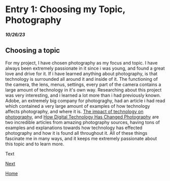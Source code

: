 # Entry 1: Choosing my Topic, Photography
##### 10/26/23

## Choosing a topic

For my project, I have chosen photography as my focus and topic.  I have always been extremely passionate in it since i was young, and found a great love and drive for it.  If i have learned anything about photography, is that technology is surrounded all around it and inside of it.  The functioning of the camera, the lens, menus, settings, every part of the camera contains a large amount of technology in it's own way.  Researching about this project was very interesting, and i learned a lot more than i had previously known.  Adobe, an extremely big company for photograghy, had an article i had read which contained a very large amount of examples of how technology affects photography, and where it is.  [The impact of technology on photography](https://blog.adobe.com/en/publish/2021/12/01/the-impact-of-technology-on-photography), and [How Digital Technology Has Changed Photography](https://www.dijifi.com/blog/how-digital-technology-has-changed-photography) are two incredible articles from amazing photography sources, having tons of examples and explanations towards how technology has effected photography and how it is found all throughout it.  All of these things fascinate me in many ways, and it keeps me extremely passionate about this topic and to learn more.

Text

[Next](entry02.md)

[Home](../README.md)
